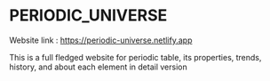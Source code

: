 # PERIODIC_UNIVERSE
Website link : https://periodic-universe.netlify.app

This is a full fledged website for periodic table, its properties, trends, history, and about each element in detail version
